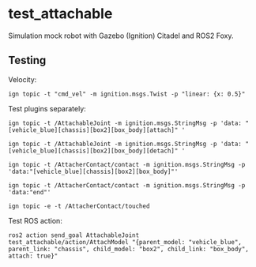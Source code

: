 # test_attachable
Simulation mock robot with Gazebo (Ignition) Citadel and ROS2 Foxy.

## Testing

Velocity:
```
ign topic -t "cmd_vel" -m ignition.msgs.Twist -p "linear: {x: 0.5}"

```

Test plugins separately:
```
ign topic -t /AttachableJoint -m ignition.msgs.StringMsg -p 'data: "[vehicle_blue][chassis][box2][box_body][attach]" '
 
ign topic -t /AttachableJoint -m ignition.msgs.StringMsg -p 'data: "[vehicle_blue][chassis][box2][box_body][detach]" '
 
ign topic -t /AttacherContact/contact -m ignition.msgs.StringMsg -p 'data:"[vehicle_blue][chassis][box2][box_body]"'

ign topic -t /AttacherContact/contact -m ignition.msgs.StringMsg -p 'data:"end"'

ign topic -e -t /AttacherContact/touched
```

Test ROS action:
```
ros2 action send_goal AttachableJoint test_attachable/action/AttachModel "{parent_model: "vehicle_blue", parent_link: "chassis", child_model: "box2", child_link: "box_body", attach: true}"
```